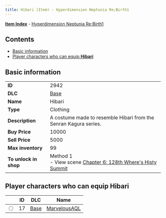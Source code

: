 ```yaml
---
title: Hibari (Item) - Hyperdimension Neptunia Re;Birth1
---
```


[**Item Index**](/neptunia/rb1/item/index.html) - [Hyperdimension Neptunia Re;Birth1](/neptunia/rb1)

## Contents

- [Basic information](#basic-information)
- [Player characters who can equip **Hibari**](#player-characters-who-can-equip-hibari)
## Basic information

|   |   |
| -- | -- |
| **ID** | 2942 |
| **DLC** | [Base](/neptunia/rb1/dlc/1-base.html) |
| **Name** | Hibari |
| **Type** | Clothing |
| **Description** | A costume made to resemble Hibari from the Senran Kagura series. |
| **Buy Price** | 10000 |
| **Sell Price** | 5000 |
| **Max inventory** | 99 |
| **To unlock in shop** | Method 1<br />- View scene [Chapter 6: 128th Where's Histy Summit](/neptunia/rb1/scene/1-601-chapter-6-128th-wheres-histy-summit.html) |


## Player characters who can equip **Hibari**

|    | ID | DLC | Name |
| -- | -- | --- | ---- |
| <input type="checkbox" id="rb1-player-1-17" class="trackbox" /> | 17 | [Base](/neptunia/rb1/dlc/1-base.html) | [MarvelousAQL](/neptunia/rb1/player/1-17-marvelousaql.html) |
